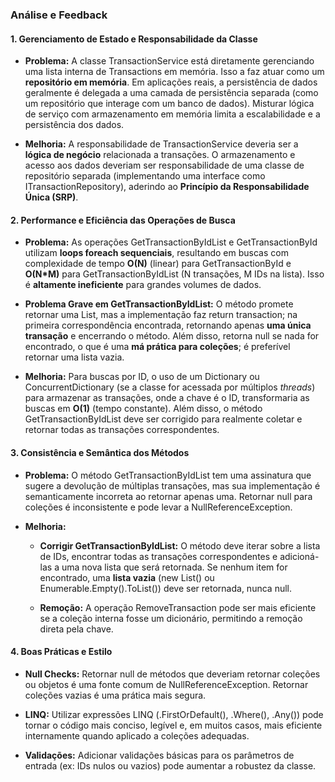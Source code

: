 ### Análise e Feedback

#### 1\. Gerenciamento de Estado e Responsabilidade da Classe

*   **Problema:** A classe TransactionService está diretamente gerenciando uma lista interna de Transactions em memória. Isso a faz atuar como um **repositório em memória**. Em aplicações reais, a persistência de dados geralmente é delegada a uma camada de persistência separada (como um repositório que interage com um banco de dados). Misturar lógica de serviço com armazenamento em memória limita a escalabilidade e a persistência dos dados.
    
*   **Melhoria:** A responsabilidade de TransactionService deveria ser a **lógica de negócio** relacionada a transações. O armazenamento e acesso aos dados deveriam ser responsabilidade de uma classe de repositório separada (implementando uma interface como ITransactionRepository), aderindo ao **Princípio da Responsabilidade Única (SRP)**.
    

#### 2\. Performance e Eficiência das Operações de Busca

*   **Problema:** As operações GetTransactionByIdList e GetTransactionById utilizam **loops foreach sequenciais**, resultando em buscas com complexidade de tempo **O(N)** (linear) para GetTransactionById e **O(N\*M)** para GetTransactionByIdList (N transações, M IDs na lista). Isso é **altamente ineficiente** para grandes volumes de dados.
    
*   **Problema Grave em GetTransactionByIdList:** O método promete retornar uma List, mas a implementação faz return transaction; na primeira correspondência encontrada, retornando apenas **uma única transação** e encerrando o método. Além disso, retorna null se nada for encontrado, o que é uma **má prática para coleções**; é preferível retornar uma lista vazia.
    
*   **Melhoria:** Para buscas por ID, o uso de um Dictionary ou ConcurrentDictionary (se a classe for acessada por múltiplos _threads_) para armazenar as transações, onde a chave é o ID, transformaria as buscas em **O(1)** (tempo constante). Além disso, o método GetTransactionByIdList deve ser corrigido para realmente coletar e retornar todas as transações correspondentes.
    

#### 3\. Consistência e Semântica dos Métodos

*   **Problema:** O método GetTransactionByIdList tem uma assinatura que sugere a devolução de múltiplas transações, mas sua implementação é semanticamente incorreta ao retornar apenas uma. Retornar null para coleções é inconsistente e pode levar a NullReferenceException.
    
*   **Melhoria:**
    
    *   **Corrigir GetTransactionByIdList:** O método deve iterar sobre a lista de IDs, encontrar todas as transações correspondentes e adicioná-las a uma nova lista que será retornada. Se nenhum item for encontrado, uma **lista vazia** (new List() ou Enumerable.Empty().ToList()) deve ser retornada, nunca null.
        
    *   **Remoção:** A operação RemoveTransaction pode ser mais eficiente se a coleção interna fosse um dicionário, permitindo a remoção direta pela chave.
        

#### 4\. Boas Práticas e Estilo

*   **Null Checks:** Retornar null de métodos que deveriam retornar coleções ou objetos é uma fonte comum de NullReferenceException. Retornar coleções vazias é uma prática mais segura.
    
*   **LINQ:** Utilizar expressões LINQ (.FirstOrDefault(), .Where(), .Any()) pode tornar o código mais conciso, legível e, em muitos casos, mais eficiente internamente quando aplicado a coleções adequadas.
    
*   **Validações:** Adicionar validações básicas para os parâmetros de entrada (ex: IDs nulos ou vazios) pode aumentar a robustez da classe.
